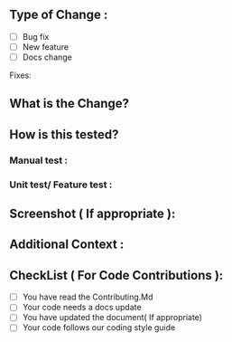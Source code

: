 ## Type of Change : 

- [ ] Bug fix
- [ ] New feature
- [ ] Docs change

Fixes: <!-- #issue, e.g. Fixes: #4653 -->

## What is the Change?
<!-- Be detailed, explain why you made the change. A detailed explanation helps reviewing your Pull Request -->

## How is this tested?

### Manual test :
<!-- Explain all the steps/resources you used for testing-->
### Unit test/ Feature test :
<!-- If you have not written any test, then explain why you couldn't test it because we might help you in that case -->

## Screenshot ( If appropriate ):

## Additional Context : 

## CheckList ( For Code Contributions ): 
- [ ] You have read the Contributing.Md
- [ ] Your code needs a docs update
- [ ] You have updated the document( If appropriate)
- [ ] Your code follows our coding style guide
